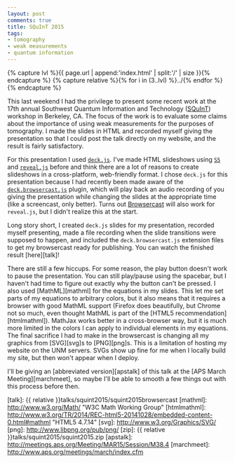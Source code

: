 ```yaml
---
layout: post
comments: true
title: SQuInT 2015
tags:
- tomography
- weak measurements
- quantum information
---
```


{% capture lvl %}{{ page.url | append:'index.html' | split:'/' | size }}{% endcapture %}
{% capture relative %}{% for i in (3..lvl) %}../{% endfor %}{% endcapture %}

This last weekend I had the privilege to present some recent work at the 17th
annual Southwest Quantum Information and Technology ([SQuInT][squint]) workshop
in Berkeley, CA. The focus of the work is to evaluate some claims about the
importance of using weak measurements for the purposes of tomography. I made the
slides in HTML and recorded myself giving the presentation so that I could post
the talk directly on my website, and the result is fairly satisfactory.

For this presentation I used [`deck.js`][deck]. I've made HTML slideshows using
[`S5`][S5] and [`reveal.js`][reveal] before and think there are a lot of reasons
to create slideshows in a cross-platform, web-friendly format. I chose
`deck.js` for this presentation because I had recently been made aware
of the [`deck.browsercast.js`][deckbrowsercast] plugin, which will play back an
audio recording of you giving the presentation while changing the slides at the
appropriate time (like a screencast, only better). Turns out
[Browsercast][browsercast] will also work for `reveal.js`, but I
didn't realize this at the start.

Long story short, I created `deck.js` slides for my presentation,
recorded myself presenting, made a file recording when the slide transitions
were supposed to happen, and included the
`deck.browsercast.js` extension files to get my browsercast
ready for publishing. You can watch the finished result [here][talk]!

There are still a few hiccups. For some reason, the play button doesn't work to
pause the presentation. You can still play/pause using the spacebar, but I
haven't had time to figure out exactly why the button can't be pressed. I also
used [MathML][mathml] for the equations in my slides. This let me set parts of
my equations to arbitrary colors, but it also means that it requires a browser
with good MathML support (Firefox does beautifully, but Chrome not so much, even
thought MathML is part of the [HTML5 recommendation][htmlmathml]). MathJax works
better in a cross-browser way, but it is much more limited in the colors I can
apply to individual elements in my equations. The final sacrifice I had to make
in the browsercast is changing all my graphics from [SVG][svg]s to [PNG][png]s.
This is a limitation of hosting my website on the UNM servers. SVGs show up fine
for me when I locally build my site, but then won't appear when I deploy.

I'll be giving an [abbreviated version][apstalk] of this talk at the [APS March
Meeting][marchmeet], so maybe I'll be able to smooth a few things out with this
process before then.

[squint]: http://physics.unm.edu/SQuInT/
[deck]: http://imakewebthings.com/deck.js/
[S5]: http://meyerweb.com/eric/tools/s5/
[reveal]: http://lab.hakim.se/reveal-js/#/
[deckbrowsercast]: https://github.com/twitwi/deck.browsercast.js
[browsercast]: https://github.com/ReDEnergy/Browsercast
[talk]: {{ relative }}talks/squint2015/squint2015browsercast
[mathml]: http://www.w3.org/Math/ "W3C Math Working Group"
[htmlmathml]: http://www.w3.org/TR/2014/REC-html5-20141028/embedded-content-0.html#mathml "HTML5 4.7.14"
[svg]: http://www.w3.org/Graphics/SVG/
[png]: http://www.libpng.org/pub/png/
[zip]: {{ relative }}talks/squint2015/squint2015.zip
[apstalk]: http://meetings.aps.org/Meeting/MAR15/Session/M38.4
[marchmeet]: http://www.aps.org/meetings/march/index.cfm
